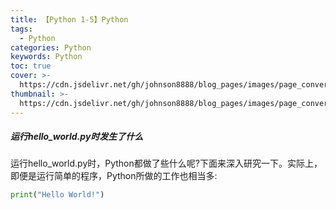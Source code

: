 ```yaml
---
title: 【Python 1-5】Python 
tags:
  - Python
categories: Python
keywords: Python
toc: true
cover: >-
  https://cdn.jsdelivr.net/gh/johnson8888/blog_pages/images/page_conver_python.jpg
thumbnail: >-
  https://cdn.jsdelivr.net/gh/johnson8888/blog_pages/images/page_conver_python.jpg
---
```

##### **运行hello_world.py时发生了什么**
运行hello_world.py时，Python都做了些什么呢?下面来深入研究一下。实际上，即便是运行简单的程序，Python所做的工作也相当多:
```Python
print("Hello World!")
```

